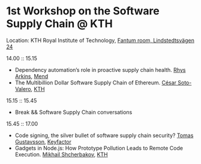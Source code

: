 # 1st Workshop on the Software Supply Chain @ KTH

Location: KTH Royal Institute of Technology, [Fantum room, Lindstedtsvägen 24](https://www.kth.se/places/room/id/c9ec01ab-b536-4be6-b82a-0d52ddadb2e6)

14.00 :: 15.15
- Dependency automation’s role in proactive supply chain health. [Rhys Arkins](https://www.linkedin.com/in/rhys-arkins-5a643a/), [Mend](https://www.mend.io/)
- The Multibillion Dollar Software Supply Chain of Ethereum. [César Soto-Valero](https://www.cesarsotovalero.net/), [KTH](https://www.kth.se/)

15.15 :: 15.45
- Break && Software Supply Chain conversations

15.45 :: 17.00
- Code signing, the silver bullet of software supply chain security? [Tomas Gustavsson](https://www.linkedin.com/in/tgustavsson/), [Keyfactor](https://www.keyfactor.com/)
- Gadgets in Node.js: How Prototype Pollution Leads to Remote Code Execution. [Mikhail Shcherbakov](https://www.kth.se/profile/mshc/), [KTH](https://www.kth.se/)
